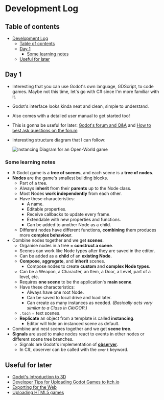 # Development Log

## Table of contents

- [Development Log](#development-log)
  - [Table of contents](#table-of-contents)
  - [Day 1](#day-1)
    - [Some learning notes](#some-learning-notes)
  - [Useful for later](#useful-for-later)

## Day 1

- Interesting that you can use Godot's own language, GDScript, to code games. Maybe not this time, let's go with C# since I'm more familiar with it.
- Godot's interface looks kinda neat and clean, simple to understand.
- Also comes with a detailed user manual to get started too!
- This is gonna be useful for later: [Godot's forum and Q&A](https://forum.godotengine.org) and [How to best ask questions on the forum](https://docs.godotengine.org/en/stable/getting_started/introduction/learning_new_features.html#learning-with-the-community)
- Interesting structure diagram that I can follow:

  ![Instancing Diagram for an Open-World game](https://docs.godotengine.org/en/stable/_images/instancing_diagram_open_world.png "Instancing Diagram for an Open-World game - Godot")

### Some learning notes

- A Godot game is a **tree of scenes**, and each scene is a **tree of nodes**.
- **Nodes** are the game's smallest building blocks.
  - Part of a tree.
  - Always **inherit** from their **parents** up to the Node class.
  - Most Nodes **work independently** from each other.
  - Have these characteristics:
    - A name.
    - Editable properties.
    - Receive callbacks to update every frame.
    - Extendable with new properties and functions.
    - Can be added to another Node as a child.
  - Different nodes have different functions, **combining** them produces more **complex behaviour**.
- Combine nodes together and we get **scenes**.
  - Organise nodes in a tree = **construct a scene**.
  - Scenes can work like Node types after they are saved in the editor.
  - Can be added as a **child** of an **existing Node**.
  - **Compose**, **aggregate**, and **inherit** scenes.
    - Compose nodes to create **custom** and **complex Node types**.
  - Can be a Weapon, a Character, an Item, a Door, a Level, part of a level, etc.
  - Requires **one scene** to be the application's **main scene**.
  - Have these characteristics:
    - Always have one root Node.
    - Can be saved to local drive and load later.
    - Can create as many instances as needed. _(Basically acts very similar to a Class in C#/OOP.)_
  - `.tscn` = text scenes.
  - **Replicate** an object from a template is called **instancing**.
    - Editor will hide an instanced scene as default.
- Combine and nest scenes together and we get **scene tree**.
- **Signals** are used to make nodes react to events in other nodes or different scene tree branches.
  - Signals are Godot's implementation of [**observer**](https://gameprogrammingpatterns.com/observer.html).
  - In C#, observer can be called with the `event` keyword.

## Useful for later

- [Godot's Introduction to 3D](https://docs.godotengine.org/en/stable/tutorials/3d/introduction_to_3d.html#doc-introduction-to-3d)
- [Developer Tips for Uploading Godot Games to Itch.io](https://www.reddit.com/r/godot/comments/s8zwq5/psa_developer_tips_for_uploading_godot_games_to/)
- [Exporting for the Web](https://docs.godotengine.org/en/stable/tutorials/export/exporting_for_web.html)
- [Uploading HTML5 games](https://itch.io/docs/creators/html5)
